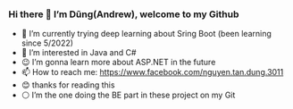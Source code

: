 ### Hi there 👋 I’m Dũng(Andrew), welcome to my Github 

- 🌱 I’m currently trying deep learning about Sring Boot (been learning since 5/2022)
- 👯 I’m interested in Java and C#
- :wink: I’m gonna learn more about ASP.NET in the future
- 📫 How to reach me: https://www.facebook.com/nguyen.tan.dung.3011
- :blush: thanks for reading this 
- :white_circle: I’m the one doing the BE part in these project on my Git

